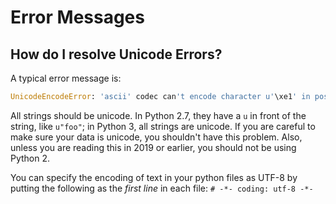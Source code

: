 # Error Messages

## How do I resolve Unicode Errors?

A typical error message is:

```python
UnicodeEncodeError: 'ascii' codec can't encode character u'\xe1' in position 426: ordinal not in range(128)
```

All strings should be unicode. In Python 2.7, they have a `u` in front of the string, like `u"foo"`; in Python 3, all strings are unicode. If you are careful to make sure your data is unicode, you shouldn't have this problem. Also, unless you are reading this in 2019 or earlier, you should not be using Python 2.

You can specify the encoding of text in your python files as UTF-8 by putting the following as the *first line* in each file: `# -*- coding: utf-8 -*-`
